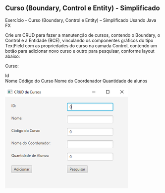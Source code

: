 ##  Curso (Boundary, Control e Entity) - Simplificado

Exercício - Curso (Boundary, Control e Entity) – Simplificado Usando Java FX

Crie um CRUD para fazer a manutenção de cursos, contendo o Boundary, o Control e a Entidade (BCE), vinculando os componentes gráficos do tipo TextField com as propriedades do curso na camada Control, contendo um botão para adicionar novo curso e outro para pesquisar, conforme layout abaixo:

Curso:

Id        
Nome
Código do Curso
Nome do Coordenador
Quantidade de alunos

![Alt text](image.png)
